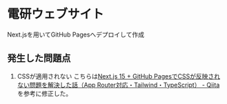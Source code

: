 # 電研ウェブサイト
Next.jsを用いてGitHub Pagesへデプロイして作成

## 発生した問題点
1. CSSが適用されない
   こちらは[Next.js 15 + GitHub PagesでCSSが反映されない問題を解決した話（App Router対応・Tailwind・TypeScript） - Qiita](https://qiita.com/hellomyzn/items/692f4fa1703c45c7efa9)を参考に修正した。
